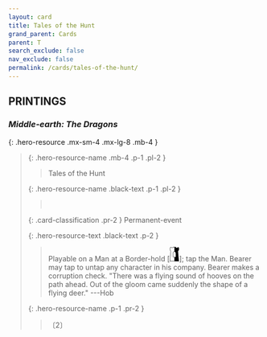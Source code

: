 ```yaml
---
layout: card
title: Tales of the Hunt
grand_parent: Cards
parent: T
search_exclude: false
nav_exclude: false
permalink: /cards/tales-of-the-hunt/
---
```


## PRINTINGS


### _Middle-earth: The Dragons_

{: .hero-resource .mx-sm-4 .mx-lg-8 .mb-4 }
> {: .hero-resource-name .mb-4 .p-1 .pl-2 }
> > <div class="card-mp"></div>
> > <div class="card-name">Tales of the Hunt</div>
>
> {: .hero-resource-name .black-text .p-1 .pl-2 }
> > &nbsp;
>
> {: .card-classification .pr-2 }
> Permanent-event
>
> {: .hero-resource-text .black-text .p-2 }
> > Playable on a Man at a Border-hold \[![](/assets/images/border-hold.svg)]; tap the Man. Bearer may tap to untap any character in his company. Bearer makes a corruption check.   "There was a flying sound of hooves on the path ahead. Out of the gloom came suddenly the shape of a flying deer."  ---Hob 
> 
> {: .hero-resource-name .p-1 .pr-2 }
> > <div class="card-shield"></div>
> > <div class="card-corruption">〔2〕</div>
